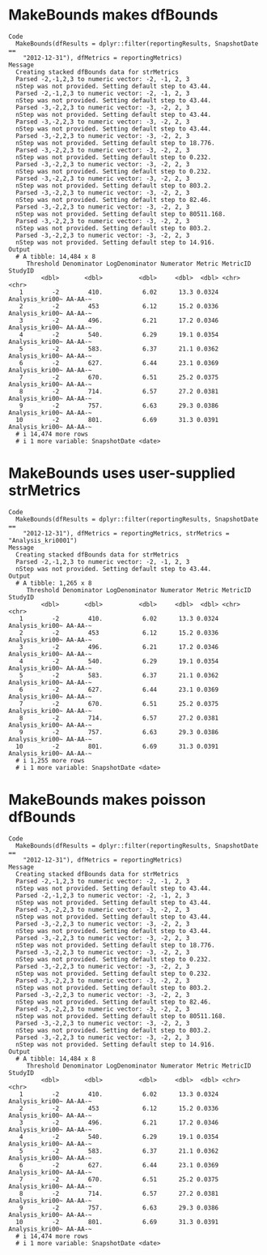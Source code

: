 # MakeBounds makes dfBounds

    Code
      MakeBounds(dfResults = dplyr::filter(reportingResults, SnapshotDate ==
        "2012-12-31"), dfMetrics = reportingMetrics)
    Message
      Creating stacked dfBounds data for strMetrics
      Parsed -2,-1,2,3 to numeric vector: -2, -1, 2, 3
      nStep was not provided. Setting default step to 43.44.
      Parsed -2,-1,2,3 to numeric vector: -2, -1, 2, 3
      nStep was not provided. Setting default step to 43.44.
      Parsed -3,-2,2,3 to numeric vector: -3, -2, 2, 3
      nStep was not provided. Setting default step to 43.44.
      Parsed -3,-2,2,3 to numeric vector: -3, -2, 2, 3
      nStep was not provided. Setting default step to 43.44.
      Parsed -3,-2,2,3 to numeric vector: -3, -2, 2, 3
      nStep was not provided. Setting default step to 18.776.
      Parsed -3,-2,2,3 to numeric vector: -3, -2, 2, 3
      nStep was not provided. Setting default step to 0.232.
      Parsed -3,-2,2,3 to numeric vector: -3, -2, 2, 3
      nStep was not provided. Setting default step to 0.232.
      Parsed -3,-2,2,3 to numeric vector: -3, -2, 2, 3
      nStep was not provided. Setting default step to 803.2.
      Parsed -3,-2,2,3 to numeric vector: -3, -2, 2, 3
      nStep was not provided. Setting default step to 82.46.
      Parsed -3,-2,2,3 to numeric vector: -3, -2, 2, 3
      nStep was not provided. Setting default step to 80511.168.
      Parsed -3,-2,2,3 to numeric vector: -3, -2, 2, 3
      nStep was not provided. Setting default step to 803.2.
      Parsed -3,-2,2,3 to numeric vector: -3, -2, 2, 3
      nStep was not provided. Setting default step to 14.916.
    Output
      # A tibble: 14,484 x 8
         Threshold Denominator LogDenominator Numerator Metric MetricID        StudyID
             <dbl>       <dbl>          <dbl>     <dbl>  <dbl> <chr>           <chr>  
       1        -2        410.           6.02      13.3 0.0324 Analysis_kri00~ AA-AA-~
       2        -2        453            6.12      15.2 0.0336 Analysis_kri00~ AA-AA-~
       3        -2        496.           6.21      17.2 0.0346 Analysis_kri00~ AA-AA-~
       4        -2        540.           6.29      19.1 0.0354 Analysis_kri00~ AA-AA-~
       5        -2        583.           6.37      21.1 0.0362 Analysis_kri00~ AA-AA-~
       6        -2        627.           6.44      23.1 0.0369 Analysis_kri00~ AA-AA-~
       7        -2        670.           6.51      25.2 0.0375 Analysis_kri00~ AA-AA-~
       8        -2        714.           6.57      27.2 0.0381 Analysis_kri00~ AA-AA-~
       9        -2        757.           6.63      29.3 0.0386 Analysis_kri00~ AA-AA-~
      10        -2        801.           6.69      31.3 0.0391 Analysis_kri00~ AA-AA-~
      # i 14,474 more rows
      # i 1 more variable: SnapshotDate <date>

# MakeBounds uses user-supplied strMetrics

    Code
      MakeBounds(dfResults = dplyr::filter(reportingResults, SnapshotDate ==
        "2012-12-31"), dfMetrics = reportingMetrics, strMetrics = "Analysis_kri0001")
    Message
      Creating stacked dfBounds data for strMetrics
      Parsed -2,-1,2,3 to numeric vector: -2, -1, 2, 3
      nStep was not provided. Setting default step to 43.44.
    Output
      # A tibble: 1,265 x 8
         Threshold Denominator LogDenominator Numerator Metric MetricID        StudyID
             <dbl>       <dbl>          <dbl>     <dbl>  <dbl> <chr>           <chr>  
       1        -2        410.           6.02      13.3 0.0324 Analysis_kri00~ AA-AA-~
       2        -2        453            6.12      15.2 0.0336 Analysis_kri00~ AA-AA-~
       3        -2        496.           6.21      17.2 0.0346 Analysis_kri00~ AA-AA-~
       4        -2        540.           6.29      19.1 0.0354 Analysis_kri00~ AA-AA-~
       5        -2        583.           6.37      21.1 0.0362 Analysis_kri00~ AA-AA-~
       6        -2        627.           6.44      23.1 0.0369 Analysis_kri00~ AA-AA-~
       7        -2        670.           6.51      25.2 0.0375 Analysis_kri00~ AA-AA-~
       8        -2        714.           6.57      27.2 0.0381 Analysis_kri00~ AA-AA-~
       9        -2        757.           6.63      29.3 0.0386 Analysis_kri00~ AA-AA-~
      10        -2        801.           6.69      31.3 0.0391 Analysis_kri00~ AA-AA-~
      # i 1,255 more rows
      # i 1 more variable: SnapshotDate <date>

# MakeBounds makes poisson dfBounds

    Code
      MakeBounds(dfResults = dplyr::filter(reportingResults, SnapshotDate ==
        "2012-12-31"), dfMetrics = reportingMetrics)
    Message
      Creating stacked dfBounds data for strMetrics
      Parsed -2,-1,2,3 to numeric vector: -2, -1, 2, 3
      nStep was not provided. Setting default step to 43.44.
      Parsed -2,-1,2,3 to numeric vector: -2, -1, 2, 3
      nStep was not provided. Setting default step to 43.44.
      Parsed -3,-2,2,3 to numeric vector: -3, -2, 2, 3
      nStep was not provided. Setting default step to 43.44.
      Parsed -3,-2,2,3 to numeric vector: -3, -2, 2, 3
      nStep was not provided. Setting default step to 43.44.
      Parsed -3,-2,2,3 to numeric vector: -3, -2, 2, 3
      nStep was not provided. Setting default step to 18.776.
      Parsed -3,-2,2,3 to numeric vector: -3, -2, 2, 3
      nStep was not provided. Setting default step to 0.232.
      Parsed -3,-2,2,3 to numeric vector: -3, -2, 2, 3
      nStep was not provided. Setting default step to 0.232.
      Parsed -3,-2,2,3 to numeric vector: -3, -2, 2, 3
      nStep was not provided. Setting default step to 803.2.
      Parsed -3,-2,2,3 to numeric vector: -3, -2, 2, 3
      nStep was not provided. Setting default step to 82.46.
      Parsed -3,-2,2,3 to numeric vector: -3, -2, 2, 3
      nStep was not provided. Setting default step to 80511.168.
      Parsed -3,-2,2,3 to numeric vector: -3, -2, 2, 3
      nStep was not provided. Setting default step to 803.2.
      Parsed -3,-2,2,3 to numeric vector: -3, -2, 2, 3
      nStep was not provided. Setting default step to 14.916.
    Output
      # A tibble: 14,484 x 8
         Threshold Denominator LogDenominator Numerator Metric MetricID        StudyID
             <dbl>       <dbl>          <dbl>     <dbl>  <dbl> <chr>           <chr>  
       1        -2        410.           6.02      13.3 0.0324 Analysis_kri00~ AA-AA-~
       2        -2        453            6.12      15.2 0.0336 Analysis_kri00~ AA-AA-~
       3        -2        496.           6.21      17.2 0.0346 Analysis_kri00~ AA-AA-~
       4        -2        540.           6.29      19.1 0.0354 Analysis_kri00~ AA-AA-~
       5        -2        583.           6.37      21.1 0.0362 Analysis_kri00~ AA-AA-~
       6        -2        627.           6.44      23.1 0.0369 Analysis_kri00~ AA-AA-~
       7        -2        670.           6.51      25.2 0.0375 Analysis_kri00~ AA-AA-~
       8        -2        714.           6.57      27.2 0.0381 Analysis_kri00~ AA-AA-~
       9        -2        757.           6.63      29.3 0.0386 Analysis_kri00~ AA-AA-~
      10        -2        801.           6.69      31.3 0.0391 Analysis_kri00~ AA-AA-~
      # i 14,474 more rows
      # i 1 more variable: SnapshotDate <date>

